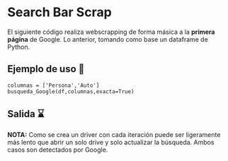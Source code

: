 # Search Bar Scrap
El siguiente código realiza webscrapping de forma másica a la **primera página** de Google. Lo anterior, tomando como base un dataframe de Python. 

## Ejemplo de uso 📑
```
columnas = ['Persona','Auto']
busqueda_Google(df,columnas,exacta=True)
```

## Salida ⌛

**NOTA:** Como se crea un driver con cada iteración puede ser ligeramente más lento que abrir un solo drive y solo actualizar la búsqueda. Ambos casos son detectados por
Google. 
